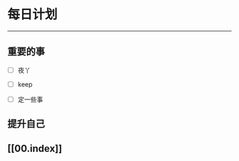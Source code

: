 
# 每日计划
---
## 重要的事

- [ ]    夜丫
- [ ]   keep
- [ ]  定一些事



## 提升自己

  



## [[00.index]]










